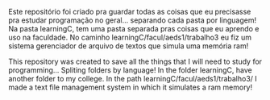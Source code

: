 Este repositório foi criado pra guardar todas as coisas que eu precisasse pra estudar programação no geral...
separando cada pasta por linguagem!
Na pasta learningC, tem uma pasta separada pras coisas que eu aprendo e uso na faculdade.
No caminho learningC/facul/aeds1/trabalho3 eu fiz um sistema gerenciador de arquivo de textos que simula uma memória ram!




This repository was created to save all the things that I will need to study for programming... Spliting folders by language!
In the folder learningC, have another folder to my college.
In the path learningC/facul/aeds1/trabalho3/  I made a text file management system in which it simulates a ram memory! 
